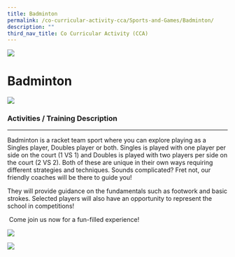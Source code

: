```yaml
---
title: Badminton
permalink: /co-curricular-activity-cca/Sports-and-Games/Badminton/
description: ""
third_nav_title: Co Curricular Activity (CCA)
---
```

![](/images/Banner.png)

Badminton
=========

![](/images/badminton01.jpg)

### Activities / Training Description
---------------------------------

Badminton is a racket team sport where you can explore playing as a Singles player, Doubles player or both. Singles is played with one player per side on the court (1 VS 1) and Doubles is played with two players per side on the court (2 VS 2). Both of these are unique in their own ways requiring different strategies and techniques. Sounds complicated? Fret not, our friendly coaches will be there to guide you!   
  
They will provide guidance on the fundamentals such as footwork and basic strokes. Selected players will also have an opportunity to represent the school in competitions!   
  
 Come join us now for a fun-filled experience!
 
 ![](/images/badminton02.jpg)
 
 ![](/images/badminton03.jpg)
